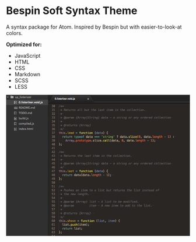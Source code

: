 # Bespin Soft Syntax Theme

A syntax package for Atom. Inspired by Bespin but with easier-to-look-at colors.

**Optimized for:**

- JavaScript
- HTML
- CSS
- Markdown
- SCSS
- LESS

![Bespin Soft Screenshot](./screenshot.jpg)
